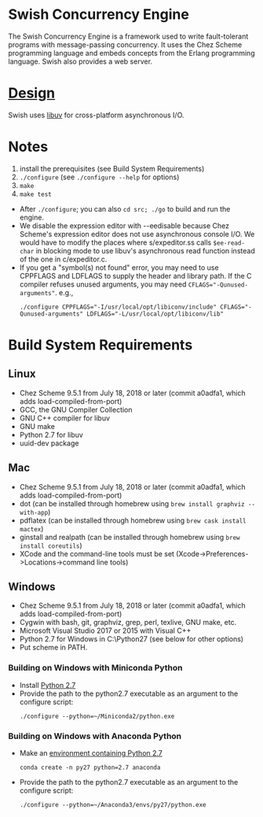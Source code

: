 # Swish Concurrency Engine

The Swish Concurrency Engine is a framework used to write
fault-tolerant programs with message-passing concurrency. It uses the
Chez Scheme programming language and embeds concepts from the Erlang
programming language. Swish also provides a web server.

# [Design](https://becls.github.io/swish/swish.pdf)

Swish uses [libuv](http://libuv.org) for cross-platform asynchronous
I/O.

# Notes

1. install the prerequisites (see Build System Requirements)
2. `./configure` (see `./configure --help` for options)
3. `make`
4. `make test`

- After `./configure`; you can also `cd src; ./go` to build and run the engine.
- We disable the expression editor with --eedisable because Chez Scheme's
  expression editor does not use asynchronous console I/O. We would
  have to modify the places where s/expeditor.ss calls `$ee-read-char`
  in blocking mode to use libuv's asynchronous read function instead
  of the one in c/expeditor.c.
- If you get a "symbol(s) not found" error, you may need to use CPPFLAGS
  and LDFLAGS to supply the header and library path. If the C compiler
  refuses unused arguments, you may need
  `CFLAGS="-Qunused-arguments"`. e.g.,
  ```
  ./configure CPPFLAGS="-I/usr/local/opt/libiconv/include" CFLAGS="-Qunused-arguments" LDFLAGS="-L/usr/local/opt/libiconv/lib"
  ```

# Build System Requirements

## Linux

- Chez Scheme 9.5.1 from July 18, 2018 or later (commit a0adfa1, which
  adds load-compiled-from-port)
- GCC, the GNU Compiler Collection
- GNU C++ compiler for libuv
- GNU make
- Python 2.7 for libuv
- uuid-dev package

## Mac

- Chez Scheme 9.5.1 from July 18, 2018 or later (commit a0adfa1, which adds load-compiled-from-port)
- dot (can be installed through homebrew using `brew install graphviz --with-app`)
- pdflatex (can be installed through homebrew using `brew cask install mactex`)
- ginstall and realpath (can be installed through homebrew using `brew install coreutils`)
- XCode and the command-line tools must be set (Xcode->Preferences->Locations->command line tools)

## Windows

- Chez Scheme 9.5.1 from July 18, 2018 or later (commit a0adfa1, which adds load-compiled-from-port)
- Cygwin with bash, git, graphviz, grep, perl, texlive, GNU make, etc.
- Microsoft Visual Studio 2017 or 2015 with Visual C++
- Python 2.7 for Windows in C:\Python27 (see below for other options)
- Put scheme in PATH.

### Building on Windows with Miniconda Python

- Install [Python 2.7](https://conda.io/miniconda.html)
- Provide the path to the python2.7 executable as an argument to the configure script:
  ```
  ./configure --python=~/Miniconda2/python.exe
  ```

### Building on Windows with Anaconda Python

- Make an [environment containing Python 2.7](https://conda.io/docs/user-guide/tasks/manage-python.html#installing-a-different-version-of-python)

  `conda create -n py27 python=2.7 anaconda`

- Provide the path to the python2.7 executable as an argument to the configure script:
  ```
  ./configure --python=~/Anaconda3/envs/py27/python.exe
  ```
